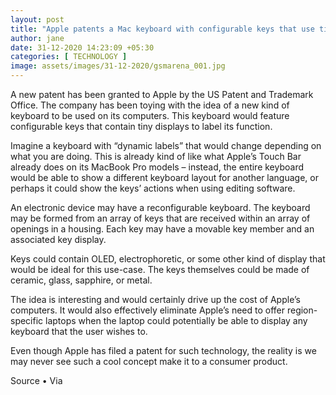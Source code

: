 ```yaml
---
layout: post
title: "Apple patents a Mac keyboard with configurable keys that use tiny displays"
author: jane 
date: 31-12-2020 14:23:09 +05:30 
categories: [ TECHNOLOGY ] 
image: assets/images/31-12-2020/gsmarena_001.jpg
---
```

A new patent has been granted to Apple by the US Patent and Trademark Office. The company has been toying with the idea of a new kind of keyboard to be used on its computers. This keyboard would feature configurable keys that contain tiny displays to label its function.

Imagine a keyboard with “dynamic labels” that would change depending on what you are doing. This is already kind of like what Apple’s Touch Bar already does on its MacBook Pro models – instead, the entire keyboard would be able to show a different keyboard layout for another language, or perhaps it could show the keys’ actions when using editing software.

An electronic device may have a reconfigurable keyboard. The keyboard may be formed from an array of keys that are received within an array of openings in a housing. Each key may have a movable key member and an associated key display.

Keys could contain OLED, electrophoretic, or some other kind of display that would be ideal for this use-case. The keys themselves could be made of ceramic, glass, sapphire, or metal.

The idea is interesting and would certainly drive up the cost of Apple’s computers. It would also effectively eliminate Apple’s need to offer region-specific laptops when the laptop could potentially be able to display any keyboard that the user wishes to.

Even though Apple has filed a patent for such technology, the reality is we may never see such a cool concept make it to a consumer product.

Source • Via